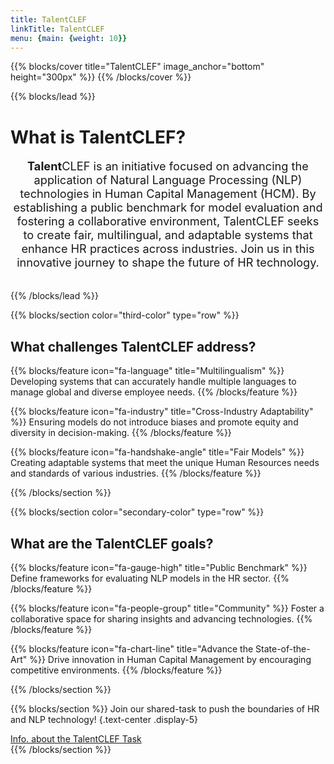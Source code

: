 ```yaml
---
title: TalentCLEF
linkTitle: TalentCLEF
menu: {main: {weight: 10}}
---
```


{{% blocks/cover title="TalentCLEF" image_anchor="bottom" height="300px" %}}
{{% /blocks/cover %}}


{{% blocks/lead %}}
# What is **Talent**CLEF?
<div style="text-align: center; font-size: 1.3em; padding-bottom: 20px">
<strong>Talent</strong>CLEF is an initiative focused on advancing the application of Natural Language Processing (NLP) technologies in Human Capital Management (HCM). By establishing a public benchmark for model evaluation and fostering a collaborative environment, TalentCLEF seeks to create fair, multilingual, and adaptable systems that enhance HR practices across industries. Join us in this innovative journey to shape the future of HR technology.
</div>


{{% /blocks/lead %}}

{{% blocks/section color="third-color" type="row" %}}

## What challenges **Talent**CLEF address?


{{% blocks/feature icon="fa-language" title="Multilingualism" %}}
Developing systems that can accurately handle multiple languages to manage global and diverse employee needs.
{{% /blocks/feature %}}


{{% blocks/feature icon="fa-industry" title="Cross-Industry Adaptability" %}}
Ensuring models do not introduce biases and promote equity and diversity in decision-making.
{{% /blocks/feature %}}


{{% blocks/feature icon="fa-handshake-angle" title="Fair Models" %}}
Creating adaptable systems that meet the unique Human Resources needs and standards of various industries.
{{% /blocks/feature %}}


{{% /blocks/section %}}


{{% blocks/section color="secondary-color" type="row" %}}
## What are the **Talent**CLEF goals?

{{% blocks/feature icon="fa-gauge-high" title="Public Benchmark" %}}
Define frameworks for evaluating NLP models in the HR sector.
{{% /blocks/feature %}}


{{% blocks/feature icon="fa-people-group" title="Community" %}}
Foster a collaborative space for sharing insights and advancing technologies.
{{% /blocks/feature %}}


{{% blocks/feature icon="fa-chart-line" title="Advance the State-of-the-Art" %}}
Drive innovation in Human Capital Management by encouraging competitive environments.
{{% /blocks/feature %}}


{{% /blocks/section %}}




{{% blocks/section  %}}
Join our shared-task to push the boundaries of HR and NLP technology!
{.text-center .display-5}
<div class="text-center my-5">
  <a class="btn btn-lg custom-btn-yellow me-3 mb-4" href='{{< relref "docs" >}}'>
    Info. about the TalentCLEF Task <i class="fas fa-trophy ms-2"></i>
  </a>
</div>
{{% /blocks/section %}}


